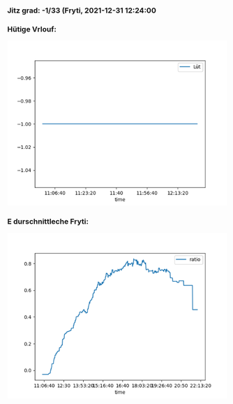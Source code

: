 ### Jitz grad: -1/33 (Fryti, 2021-12-31 12:24:00

### Hütige Vrlouf:
![Graph](Today.png)

### E durschnittleche Fryti:
![Graph](Fryti.png)